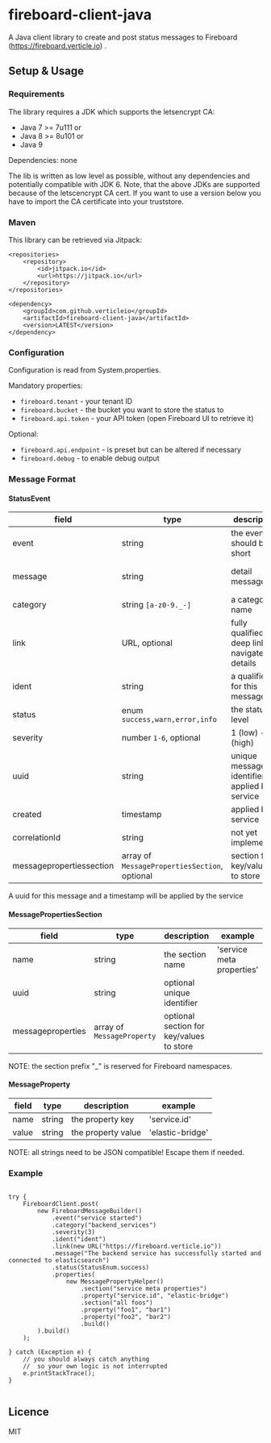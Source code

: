 # fireboard-client-java
A Java client library to create and post status messages to Fireboard (https://fireboard.verticle.io)
.

## Setup & Usage

### Requirements

The library requires a JDK which supports the letsencrypt CA:

 * Java 7 >= 7u111 or
 * Java 8 >= 8u101 or
 * Java 9

Dependencies: none

The lib is written as low level as possible, without any dependencies and potentially compatible with JDK 6. Note, that the above JDKs are supported because of the letscencrypt CA cert. If you want to use a version below you have to import the CA certificate into your truststore.

### Maven

This library can be retrieved via Jitpack:

```
<repositories>
    <repository>
        <id>jitpack.io</id>
        <url>https://jitpack.io</url>
    </repository>
</repositories>
```

```
<dependency>
    <groupId>com.github.verticleio</groupId>
    <artifactId>fireboard-client-java</artifactId>
    <version>LATEST</version>
</dependency>
```

### Configuration
Configuration is read from System.properties.


Mandatory properties:
* `fireboard.tenant` - your tenant ID
* `fireboard.bucket` - the bucket you want to store the status to
* `fireboard.api.token` - your API token (open Fireboard UI to retrieve it)

Optional:
* `fireboard.api.endpoint` - is preset but can be altered if necessary
* `fireboard.debug` - to enable debug output


### Message Format


#### StatusEvent

| field         | type   | description                 | example                |
| ------------- | ------ | --------------------------- | ---------------------- |
| event         | string | the event, should be short  | 'service started'
| message       | string | detail message              | 'The backend service has successfully started and connected to elasticsearch' |
| category      | string `[a-z0-9._-]`| a category name              | 'backend_services' |
| link          | URL, optional | fully qualified deep link to navigate for details           | 'backend.elasticsearch.bootstrap' |
| ident         | string | a qualifier for this message           | 'backend.elasticsearch.bootstrap' |
| status        | enum `success,warn,error,info`  | the status level          | 'success' |
| severity      | number `1-6`, optional| 1 (low) - 6 (high)           | |
| uuid          | string | unique message identifier, applied by service           | |
| created       | timestamp | applied by service           | |
| correlationId | string | not yet implemented           | |
| messagepropertiessection | array of `MessagePropertiesSection`, optional  | section for key/values to store          | |

A uuid for this message and a timestamp will be applied by the service

#### MessagePropertiesSection

| field         | type   | description                 | example                |
| ------------- | ------ | --------------------------- | ---------------------- |
| name | string  | the section name         | 'service meta properties' |
| uuid | string  | optional unique identifier         | |
| messageproperties | array of `MessageProperty`  | optional section for key/values to store          | |

NOTE: the section prefix "_" is reserved for Fireboard namespaces.

#### MessageProperty

| field         | type   | description                 | example                |
| ------------- | ------ | --------------------------- | ---------------------- |
| name | string | the property key        | 'service.id' |
| value | string | the property value        | 'elastic-bridge' |


NOTE: all strings need to be JSON compatible! Escape them if needed.

### Example

```

try {
    FireboardClient.post(
        new FireboardMessageBuilder()
            .event("service started")
            .category("backend_services")
            .severity(3)
            .ident("ident")
            .link(new URL("https://fireboard.verticle.io"))
            .message("The backend service has successfully started and connected to elasticsearch")
            .status(StatusEnum.success)
            .properties(
                new MessagePropertyHelper()
                    .section("service meta properties")
                    .property("service.id", "elastic-bridge")
                    .section("all foos")
                    .property("foo1", "bar1")
                    .property("foo2", "bar2")
                    .build()
        ).build()
    );

} catch (Exception e) {
    // you should always catch anything
    //  so your own logic is not interrupted
    e.printStackTrace();
}


```

## Licence


MIT